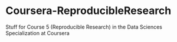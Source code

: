 # Coursera-ReproducibleResearch
Stuff for Course 5 (Reproducible Research) in the Data Sciences Specialization at Coursera
